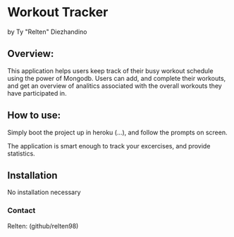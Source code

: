 # Workout Tracker
by Ty "Relten" Diezhandino

## Overview:
This application helps users keep track of their busy workout schedule using the power of Mongodb. Users can add, and complete their workouts, and get an overview of analitics associated with the overall workouts they have participated in.

## How to use:
Simply boot the project up in heroku (...), and follow the prompts on screen.

The application is smart enough to track your excercises, and provide statistics.

## Installation
No installation necessary

### Contact
Relten: (github/relten98)